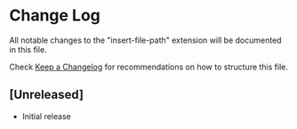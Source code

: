 # Change Log

All notable changes to the "insert-file-path" extension will be documented in this file.

Check [Keep a Changelog](http://keepachangelog.com/) for recommendations on how to structure this file.

## [Unreleased]

- Initial release